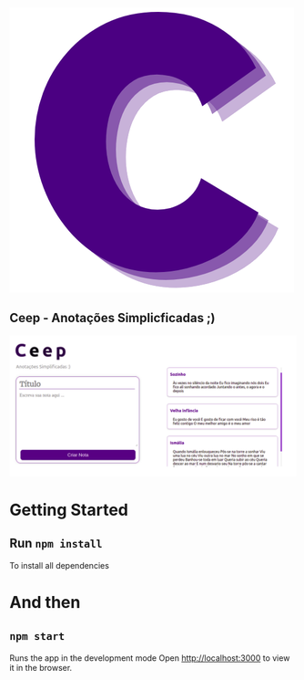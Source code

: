 !["Screenshot"](/src/img/icon.png)
## Ceep - Anotações Simplicficadas ;) 

!["Screenshot"](/src/img/screeshot.png)


# Getting Started 
## Run `npm install` 
To install all dependencies

# And then
## `npm start` 
Runs the app in the development mode
Open [http://localhost:3000](http://localhost:3000) to view it in the browser.
